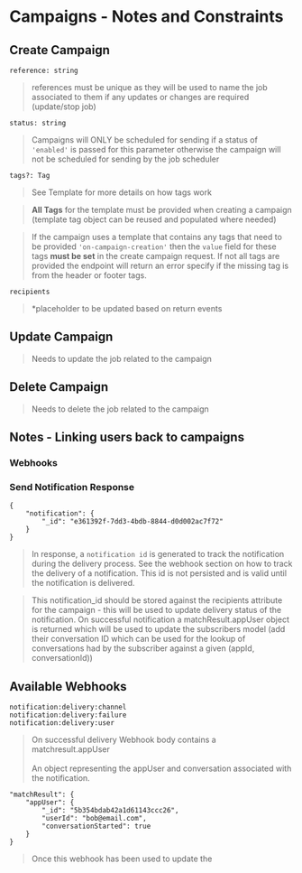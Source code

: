 # Campaigns - Notes and Constraints

## Create Campaign

```
reference: string
```

> references must be unique as they will be used to name the job associated to them if any updates or changes are required (update/stop job)

```
status: string
```

> Campaigns will ONLY be scheduled for sending if a status of `'enabled'` is passed for this parameter otherwise the campaign will not be scheduled for sending by the job scheduler

```
tags?: Tag
```

> See Template for more details on how tags work

> **All Tags** for the template must be provided when creating a campaign (template tag object can be reused and populated where needed)

> If the campaign uses a template that contains any tags that need to be provided `'on-campaign-creation'` then the `value` field for these tags **must be set** in the create campaign request. If not all tags are provided the endpoint will return an error specify if the missing tag is from the header or footer tags.

```
recipients
```

> \*placeholder to be updated based on return events

## Update Campaign

> Needs to update the job related to the campaign

## Delete Campaign

> Needs to delete the job related to the campaign

## Notes - Linking users back to campaigns

### Webhooks

### Send Notification Response

```
{
    "notification": {
        "_id": "e361392f-7dd3-4bdb-8844-d0d002ac7f72"
    }
}
```

> In response, a `notification id` is generated to track the notification during the delivery process. See the webhook section on how to track the delivery of a notification. This id is not persisted and is valid until the notification is delivered.

> This notification_id should be stored against the recipients attribute for the campaign - this will be used to update delivery status of the notification. On successful notification a matchResult.appUser object is returned which will be used to update the subscribers model (add their conversation ID which can be used for the lookup of conversations had by the subscriber against a given (appId, conversationId))

## Available Webhooks

```
notification:delivery:channel
notification:delivery:failure
notification:delivery:user
```

> On successful delivery Webhook body contains a matchresult.appUser \
> \
>  An object representing the appUser and conversation associated with the notification.

```
"matchResult": {
    "appUser": {
        "_id": "5b354bdab42a1d61143ccc26",
        "userId": "bob@email.com",
        "conversationStarted": true
    }
}
```

> Once this webhook has been used to update the
